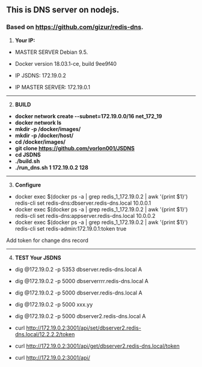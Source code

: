 ## This is DNS server on nodejs.
### Based on https://github.com/gizur/redis-dns.


1. **Your IP:**

  - MASTER SERVER Debian 9.5.
  
  - Docker version 18.03.1-ce, build 9ee9f40

  - IP JSDNS: 172.19.0.2
   
  - IP MASTER SERVER: 172.19.0.1
  
*** 

2. **BUILD**

 - **docker network create --subnet=172.19.0.0/16 net_172_19**
 - **docker network ls**
 - **mkdir -p /docker/images/**
 - **mkdir -p /docker/host/**
 - **cd /docker/images/**
 - **git clone https://github.com/vorlon001/JSDNS**
 - **cd JSDNS**
 - **./build.sh**
 - **./run_dns.sh 1 172.19.0.2 128**
*** 

3. **Configure**
 - docker exec $(docker ps -a | grep redis_1_172.19.0.2 | awk '{print $1}') redis-cli set redis-dns:dbserver.redis-dns.local 10.0.0.1
 - docker exec $(docker ps -a | grep redis_1_172.19.0.2 | awk '{print $1}') redis-cli set redis-dns:appserver.redis-dns.local 10.0.0.2
 - docker exec $(docker ps -a | grep redis_1_172.19.0.2 | awk '{print $1}') redis-cli set redis-admin:172.19.0.1:token true

Add token for change dns record
***
 4. **TEST Your JSDNS**

  - dig @172.19.0.2 -p 5353 dbserver.redis-dns.local A
  - dig @172.19.0.2 -p 5000 dbserverrrr.redis-dns.local A
  - dig @172.19.0.2 -p 5000 dbserver.redis-dns.local A
  - dig @172.19.0.2 -p 5000 xxx.yy
  - dig @172.19.0.2 -p 5000 dbserver2.redis-dns.local A

  - curl http://172.19.0.2:3001/api/set/dbserver2.redis-dns.local/12.2.2.2/token
  - curl http://172.19.0.2:3001/api/get/dbserver2.redis-dns.local/token
  - curl http://172.19.0.2:3001/api/
